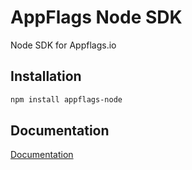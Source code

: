 # AppFlags Node SDK

Node SDK for Appflags.io

## Installation

```bash
npm install appflags-node
```

## Documentation

[Documentation](https://docs.appflags.io/)
